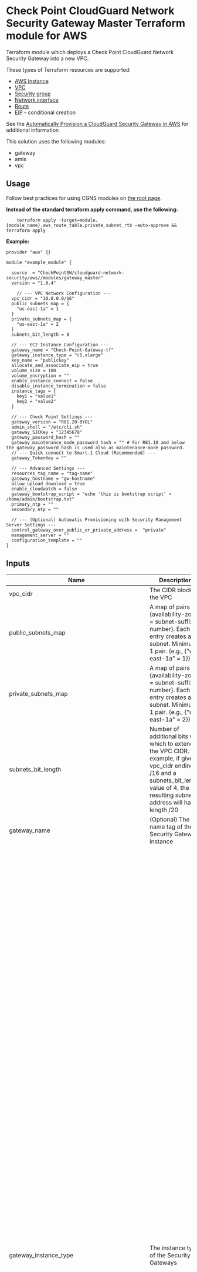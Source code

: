 # Check Point CloudGuard Network Security Gateway Master Terraform module for AWS

Terraform module which deploys a Check Point CloudGuard Network Security Gateway into a new VPC.

These types of Terraform resources are supported:
* [AWS Instance](https://www.terraform.io/docs/providers/aws/r/instance.html)
* [VPC](https://www.terraform.io/docs/providers/aws/r/vpc.html)
* [Security group](https://www.terraform.io/docs/providers/aws/r/security_group.html)
* [Network interface](https://www.terraform.io/docs/providers/aws/r/network_interface.html)
* [Route](https://www.terraform.io/docs/providers/aws/r/route.html)
* [EIP](https://www.terraform.io/docs/providers/aws/r/eip.html) - conditional creation


See the [Automatically Provision a CloudGuard Security Gateway in AWS](https://supportcenter.us.checkpoint.com/supportcenter/portal?eventSubmit_doGoviewsolutiondetails=&solutionid=sk131434) for additional information

This solution uses the following modules:
- gateway
- amis
- vpc

## Usage
Follow best practices for using CGNS modules on [the root page](https://registry.terraform.io/modules/checkpointsw/cloudguard-network-security/aws/latest#:~:text=Best%20Practices%20for%20Using%20Our%20Modules).

**Instead of the standard terraform apply command, use the following:**
```
    terraform apply -target=module.{module_name}.aws_route_table.private_subnet_rtb -auto-approve && terraform apply 
```


**Example:**
```
provider "aws" {}

module "example_module" {

  source  = "CheckPointSW/cloudguard-network-security/aws//modules/gateway_master"
  version = "1.0.4"

    // --- VPC Network Configuration ---
  vpc_cidr = "10.0.0.0/16"
  public_subnets_map = {
    "us-east-1a" = 1
  }
  private_subnets_map = {
    "us-east-1a" = 2
  }
  subnets_bit_length = 8

  // --- EC2 Instance Configuration ---
  gateway_name = "Check-Point-Gateway-tf"
  gateway_instance_type = "c5.xlarge"
  key_name = "publickey"
  allocate_and_associate_eip = true
  volume_size = 100
  volume_encryption = ""
  enable_instance_connect = false
  disable_instance_termination = false
  instance_tags = {
    key1 = "value1"
    key2 = "value2"
  }

  // --- Check Point Settings ---
  gateway_version = "R81.20-BYOL"
  admin_shell = "/etc/cli.sh"
  gateway_SICKey = "12345678"
  gateway_password_hash = ""
  gateway_maintenance_mode_password_hash = "" # For R81.10 and below the gateway_password_hash is used also as maintenance-mode password.
  // --- Quick connect to Smart-1 Cloud (Recommended) ---
  gateway_TokenKey = ""

  // --- Advanced Settings ---
  resources_tag_name = "tag-name"
  gateway_hostname = "gw-hostname"
  allow_upload_download = true
  enable_cloudwatch = false
  gateway_bootstrap_script = "echo 'this is bootstrap script' > /home/admin/bootstrap.txt"
  primary_ntp = ""
  secondary_ntp = ""

  // --- (Optional) Automatic Provisioning with Security Management Server Settings ---
  control_gateway_over_public_or_private_address =  "private"
  management_server = ""
  configuration_template = ""
}
```
## Inputs

| Name                                           | Description                                                                                                                                                                                                                                     | Type        | Allowed values                                                                                                                                                                                                                                                                                                                                                                                                                                                                                                                                                                                                                                                                                                                                                                                                                                                                                                                                                                                                                                                                                                                                                                                                                                                                                                                               |
|------------------------------------------------|-------------------------------------------------------------------------------------------------------------------------------------------------------------------------------------------------------------------------------------------------|-------------|-----------------------------------------------------------------------------------------------------------------------------------------------------------------------------------------------------------------------------------------------------------------------------------------------------------------------------------------------------------------------------------------------------------------------------------------------------------------------------------------------------------------------------------------------------------------------------------------------------------------------------------------------------------------------------------------------------------------------------------------------------------------------------------------------------------------------------------------------------------------------------------------------------------------------------------------------------------------------------------------------------------------------------------------------------------------------------------------------------------------------------------------------------------------------------------------------------------------------------------------------------------------------------------------------------------------------------------|
| vpc_cidr                                       | The CIDR block of the VPC                                                                                                                                                                                                                       | string      |                                                                                                                                                                                                                                                                                                                                                                                                                                                                                                                                                                                                                                                                                                                                                                                                                                                                                                                                                                                                                                                                                                                                                                                                                                                                                           |
| public_subnets_map                             | A map of pairs {availability-zone = subnet-suffix-number}. Each entry creates a subnet. Minimum 1 pair. (e.g., {\"us-east-1a\" = 1})                                                                                                            | map         |                                                                                                                                                                                                                                                                                                                                                                                                                                                                                                                                                                                                                                                                                                                                                                                                                                                                                                                                                                                                                                                                                                                                                                                                                                                                                           |
| private_subnets_map                            | A map of pairs {availability-zone = subnet-suffix-number}. Each entry creates a subnet. Minimum 1 pair. (e.g., {\"us-east-1a\" = 2})                                                                                                           | map         |                                                                                                                                                                                                                                                                                                                                                                                                                                                                                                                                                                                                                                                                                                                                                                                                                                                                                                                                                                                                                                                                                                                                                                                                                                                                                           |
| subnets_bit_length                             | Number of additional bits with which to extend the VPC CIDR. For example, if given a vpc_cidr ending in /16 and a subnets_bit_length value of 4, the resulting subnet address will have length /20                                              | number      |                                                                                                                                                                                                                                                                                                                                                                                                                                                                                                                                                                                                                                                                                                                                                                                                                                                                                                                                                                                                                                                                                                                                                                                                                                                                                           |
| gateway_name                                   | (Optional) The name tag of the Security Gateway instance                                                                                                                                                                                        | string      | **Default:** Check-Point-Gateway-tf                                                                                                                                                                                                                                                                                                                                                                                                                                                                                                                                                                                                                                                                                                                                                                                                                                                                                                                                                                                                                                                                                                                                                                                                                                                                        |
| gateway_instance_type                          | The instance type of the Security Gateways                                                                                                                                                                                                      | string      | - c4.large <br/> - c4.xlarge <br/> - c5.large <br/> - c5.xlarge <br/> - c5.2xlarge <br/> - c5.4xlarge <br/> - c5.9xlarge <br/> - c5.12xlarge <br/> - c5.18xlarge <br/> - c5.24xlarge <br/> - c5n.large <br/> - c5n.xlarge <br/> - c5n.2xlarge <br/> - c5n.4xlarge <br/> - c5n.9xlarge <br/> - c5n.18xlarge <br/> - c5d.large <br/> - c5d.xlarge <br/> - c5d.2xlarge <br/> - c5d.4xlarge <br/> - c5d.9xlarge <br/> - c5d.12xlarge <br/> - c5d.18xlarge <br/> - c5d.24xlarge <br/> - m5.large <br/> - m5.xlarge <br/> - m5.2xlarge <br/> - m5.4xlarge <br/> - m5.8xlarge <br/> - m5.12xlarge <br/> - m5.16xlarge <br/> - m5.24xlarge <br/> - m6i.large <br/> - m6i.xlarge <br/> - m6i.2xlarge <br/> - m6i.4xlarge <br/> - m6i.8xlarge <br/> - m6i.12xlarge <br/> - m6i.16xlarge <br/> - m6i.24xlarge <br/> - m6i.32xlarge <br/> - c6i.large <br/> - c6i.xlarge <br/> - c6i.2xlarge <br/> - c6i.4xlarge <br/> - c6i.8xlarge <br/> - c6i.12xlarge <br/> - c6i.16xlarge <br/> - c6i.24xlarge <br/> - c6i.32xlarge <br/> - c6in.large <br/> - c6in.xlarge <br/> - c6in.2xlarge <br/> - c6in.4xlarge <br/> - c6in.8xlarge <br/> - c6in.12xlarge <br/> - c6in.16xlarge <br/> - c6in.24xlarge <br/> - c6in.32xlarge <br/> - r5.large <br/> - r5.xlarge <br/> - r5.2xlarge <br/> - r5.4xlarge <br/> - r5.8xlarge <br/> - r5.12xlarge <br/> - r5.16xlarge <br/> - r5.24xlarge <br/> - r5a.large <br/> - r5a.xlarge <br/> - r5a.2xlarge <br/> - r5a.4xlarge <br/> - r5a.8xlarge <br/> - r5a.12xlarge <br/> - r5a.16xlarge <br/> - r5a.24xlarge <br/> - r5b.large <br/> - r5b.xlarge <br/> - r5b.2xlarge <br/> - r5b.4xlarge <br/> - r5b.8xlarge <br/> - r5b.12xlarge <br/> - r5b.16xlarge <br/> - r5b.24xlarge <br/> - r5n.large <br/> - r5n.xlarge <br/> - r5n.2xlarge <br/> - r5n.4xlarge <br/> - r5n.8xlarge <br/> - r5n.12xlarge <br/> - r5n.16xlarge <br/> - r5n.24xlarge <br/> - r6i.large <br/> - r6i.xlarge <br/> - r6i.2xlarge <br/> - r6i.4xlarge <br/> - r6i.8xlarge <br/> - r6i.12xlarge <br/> - r6i.16xlarge <br/> - r6i.24xlarge <br/> - r6i.32xlarge <br/> - m6a.large <br/> - m6a.xlarge <br/> - m6a.2xlarge <br/> - m6a.4xlarge <br/> - m6a.8xlarge <br/> - m6a.12xlarge <br/> - m6a.16xlarge <br/> - m6a.24xlarge <br/> - m6a.32xlarge <br/> - m6a.48xlarge<br/>**Default:** c5.xlarge                                                                                                                                  |
| key_name                                       | The EC2 Key Pair name to allow SSH access to the instance                                                                                                                                                                                                                   | string      |                                                                                                                                                                                                                                                                                                                                                                                                                                                                                                                                                                                                                                                                                                                                                                                                                                                                                                                                                                                                                                                                                                                                                                                                                                                                                           |
| allocate_and_associate_eip                     | If set to true, an elastic IP will be allocated and associated with the launched instance                                                                                                                                                                                   | bool        | true/false<br/>**Default:** true                                                                                                                                                                                                                                                                                                                                                                                                                                                                                                                                                                                                                                                                                                                                                                                                                                                                                                                                                                                                                                                                                                                                                                                                                                                                              |
| volume_size                                    | Root volume size (GB) - minimum 100                                                                                                                                                                                                                                         | number      | **Default:** 100                                                                                                                                                                                                                                                                                                                                                                                                                                                                                                                                                                                                                                                                                                                                                                                                                                                                                                                                                                                                                                                                                                                                                                                                                                                                                           |
| volume_encryption                              | KMS or CMK key Identifier: Use key ID, alias, or ARN. Key alias should be prefixed with 'alias/' (e.g., for KMS default alias 'aws/ebs' - insert 'alias/aws/ebs')                                                                                                           | string      | **Default:** alias/aws/ebs                                                                                                                                                                                                                                                                                                                                                                                                                                                                                                                                                                                                                                                                                                                                                                                                                                                                                                                                                                                                                                                                                                                                                                                                                                                                                   |
| enable_instance_connect                        | Enable SSH connection over AWS web console. Supporting regions can be found [here](https://aws.amazon.com/about-aws/whats-new/2019/06/introducing-amazon-ec2-instance-connect/)                                                                                              | bool        | true/false<br/>**Default:** false                                                                                                                                                                                                                                                                                                                                                                                                                                                                                                                                                                                                                                                                                                                                                                                                                                                                                                                                                                                                                                                                                                                                                                                                                                                                             |
| disable_instance_termination                   | Prevents an instance from accidental termination. Note: Once this attribute is true, terraform destroy won't work properly                                                                                                                                                   | bool        | true/false<br/>**Default:** false                                                                                                                                                                                                                                                                                                                                                                                                                                                                                                                                                                                                                                                                                                                                                                                                                                                                                                                                                                                                                                                                                                                                                                                                                                                                             |
| metadata_imdsv2_required                       | Set true to deploy the instance with metadata v2 token required                                                                                                                                                                                                             | bool        | true/false<br/>**Default:** true                                                                                                                                                                                                                                                                                                                                                                                                                                                                                                                                                                                                                                                                                                                                                                                                                                                                                                                                                                                                                                                                                                                                                                                                                                                                              |
| instance_tags                                  | (Optional) A map of tags as key=value pairs. All tags will be added to the Security Gateway EC2 Instance                                                                                                                                                                    | map(string) | **Default:** {}                                                                                                                                                                                                                                                                                                                                                                                                                                                                                                                                                                                                                                                                                                                                                                                                                                                                                                                                                                                                                                                                                                                                                                                                                                                                                           |
| gateway_version                                | Gateway version and license                                                                                                                                                                                                                                                | string      | - R81.10-BYOL <br/> - R81.10-PAYG-NGTP <br/> - R81.10-PAYG-NGTX <br/> - R81.20-BYOL <br/> - R81.20-PAYG-NGTP <br/> - R81.20-PAYG-NGTX <br/> - R81.20-PAYG-NGTX <br/> - R82-BYOL <br/> - R82-PAYG-NGTP <br/> - R82-PAYG-NGTX<br/>**Default:** R81.20-BYOL                                                                                                                                                                                                                                                                                                                                                                                                                                                                                                                                                                                                                              |
| admin_shell                                    | Set the admin shell to enable advanced command line configuration                                                                                                                                                                                                          | string      | - /etc/cli.sh <br/> - /bin/bash <br/> - /bin/csh <br/> - /bin/tcsh<br/>**Default:** /etc/cli.sh                                                                                                                                                                                                                                                                                                                                                                                                                                                                                                                                                                                                                                                                                                                                                                                                                                                                                                                                                                                                                                                                                                                                                                                                                                                     |
| gateway_SIC_Key                                | The Secure Internal Communication key for trusted connection between Check Point components. Choose a random string consisting of at least 8 alphanumeric characters                                                                                                        | string      | **Default:** "12345678"                                                                                                                                                                                                                                                                                                                                                                                                                                                                                                                                                                                                                                                                                                                                                                                                                                                                                                                                                                                                                                                                                                                                                                                                                                                                                     |
| gateway_password_hash                          | (Optional) Admin user's password hash (use command 'openssl passwd -6 PASSWORD' to get the PASSWORD's hash)                                                                                                                                                                 | string      | **Default:** ""                                                                                                                                                                                                                                                                                                                                                                                                                                                                                                                                                                                                                                                                                                                                                                                                                                                                                                                                                                                                                                                                                                                                                                                                                                                                                            |
| gateway_TokenKey                               | (Recommended) Quick connect to Smart-1 Cloud. Paste here the token copied from the Connect Gateway screen in Smart-1 Cloud portal. Follow the instructions in SK180501 to quickly connect this Gateway to Smart-1 Cloud.                                                   | string      | **Default:** ""                                                                                                                                                                                                                                                                                                                                                                                                                                                                                                                                                                                                                                                                                                                                                                                                                                                                                                                                                                                                                                                                                                                                                                                                                                                                                            |
| resources_tag_name                             | (Optional)                                                                                                                                                                                                                                                                                                        | string      | **Default:** ""                                                                                                                                                                                                                                                                                                                                                                                                                                                                                                                                                                                                                                                                                                                                                                                                                                                                                                                                                                                                                                                                                                                                                                                                                                                                                            |
| gateway_hostname                               | (Optional) Security Gateway prompt hostname. The name must not contain reserved words. For details, refer to sk40179.                                                                                                                                                       | string      | **Default:** ""                                                                                                                                                                                                                                                                                                                                                                                                                                                                                                                                                                                                                                                                                                                                                                                                                                                                                                                                                                                                                                                                                                                                                                                                                                                                                            |
| allow_upload_download                          | Automatically download Blade Contracts and other important data. Improve product experience by sending data to Check Point                                                                                                                                                  | bool        | true/false<br/>**Default:** true                                                                                                                                                                                                                                                                                                                                                                                                                                                                                                                                                                                                                                                                                                                                                                                                                                                                                                                                                                                                                                                                                                                                                                                                                                                                              |
| enable_cloudwatch                              | Report Check Point specific CloudWatch metrics                                                                                                                                                                                                                              | bool        | true/false<br/>**Default:** false                                                                                                                                                                                                                                                                                                                                                                                                                                                                                                                                                                                                                                                                                                                                                                                                                                                                                                                                                                                                                                                                                                                                                                                                                                                                             |
| gateway_bootstrap_script                       | (Optional) Semicolon (;) separated commands to run on the initial boot                                                                                                                                                                                                     | string      | **Default:** ""                                                                                                                                                                                                                                                                                                                                                                                                                                                                                                                                                                                                                                                                                                                                                                                                                                                                                                                                                                                                                                                                                                                                                                                                                                                                                            |
| primary_ntp                                    | (Optional) The IPv4 addresses of Network Time Protocol primary server                                                                                                                                                                                                      | string      | **Default:** 169.254.169.123                                                                                                                                                                                                                                                                                                                                                                                                                                                                                                                                                                                                                                                                                                                                                                                                                                                                                                                                                                                                                                                                                                                                                                                                                                                                                 |
| secondary_ntp                                  | (Optional) The IPv4 addresses of Network Time Protocol secondary server                                                                                                                                                                                                    | string      | **Default:** 0.pool.ntp.org                                                                                                                                                                                                                                                                                                                                                                                                                                                                                                                                                                                                                                                                                                                                                                                                                                                                                                                                                                                                                                                                                                                                                                                                                                                                                  |
| control_gateway_over_public_or_private_address | Determines if the Security Gateway is provisioned using its private or public address                                                                                                                                                                                       | string      | - public <br/> - private<br/>**Default:** private                                                                                                                                                                                                                                                                                                                                                                                                                                                                                                                                                                                                                                                                                                                                                                                                                                                                                                                                                                                                                                                                                                                                                                                                                                                             |
| management_server                              | (Optional) The name that represents the Security Management Server in the automatic provisioning configuration                                                                                                                                                             | string      | **Default:** ""                                                                                                                                                                                                                                                                                                                                                                                                                                                                                                                                                                                                                                                                                                                                                                                                                                                                                                                                                                                                                                                                                                                                                                                                                                                                                            |
| configuration_template                         | (Optional) A name of a Security Gateway configuration template in the automatic provisioning configuration                                                                                                                                                                 | string      | **Default:** ""                                                                                                                                                                                                                                                                                                                                                                                                                                                                                                                                                                                                                                                                                                                                                                                                                                                                                                                                                                                                                                                                                                                                                                                                                                                                                            |
| gateway_maintenance_mode_password_hash         | (Optional) Check Point recommends setting Admin user's password and maintenance-mode password for recovery purposes. For R81.10 and below the Admin user's password is used also as maintenance-mode password. (To generate a password hash use the command 'grub2-mkpasswd-pbkdf2' on Linux and paste it here).                                           | string      | **Default:** ""                                                                                                                                                                                                                                                                                                                                                                                                                                                                                   |
 security_rules | List of security rules for ingress and egress.                                                         | list(object({<br/>    direction   = string    <br/>from_port   = any    <br/>to_port     = any <br/>protocol    = any <br/>cidr_blocks = list(any)<br/>}))         | **Default:** []|


## Outputs
To display the outputs defined by the module, create an `outputs.tf` file with the following structure:
```
output "instance_public_ip" {
  value = module.{module_name}.instance_public_ip
}
```
| Name                         | Description                                        |
|------------------------------|----------------------------------------------------|
| vpc_id                       | The id of the deployed vpc                         |
| internal_rt_id               | The internal route table id                        |
| vpc_public_subnets_ids_list  | A list of the public subnets ids                   |
| vpc_private_subnets_ids_list | A list of the private subnets ids                  |
| ami_id                       | The ami id of the deployed Security Gateway        |
| permissive_sg_id             | The permissive security group id                   |
| permissive_sg_name           | The permissive security group id name              |
| gateway_url                  | URL to the portal of the deployed Security Gateway |
| gateway_public_ip            | The deployed Security Gateway Server AWS public ip |
| gateway_instance_id          | The deployed Security Gateway AWS instance id      |
| gateway_instance_name        | The deployed Security Gateway AWS instance name    |
